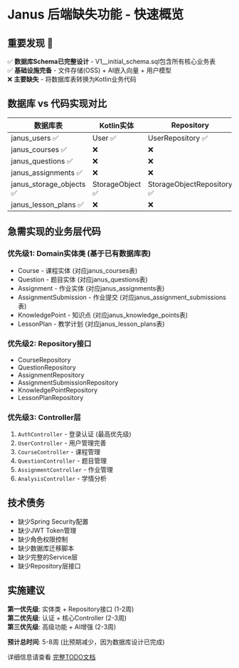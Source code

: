 # Janus 后端缺失功能 - 快速概览

## 重要发现 🎉
✅ **数据库Schema已完整设计** - V1__initial_schema.sql包含所有核心业务表  
✅ **基础设施完备** - 文件存储(OSS) + AI嵌入向量 + 用户模型  
❌ **主要缺失** - 将数据库表转换为Kotlin业务代码

## 数据库 vs 代码实现对比
| 数据库表 | Kotlin实体 | Repository | Service | Controller |
|---------|-----------|------------|---------|------------|
| janus_users ✅ | User ✅ | UserRepository ✅ | ❌ | ❌ |
| janus_courses ✅ | ❌ | ❌ | ❌ | ❌ |
| janus_questions ✅ | ❌ | ❌ | ❌ | ❌ |
| janus_assignments ✅ | ❌ | ❌ | ❌ | ❌ |
| janus_storage_objects ✅ | StorageObject ✅ | StorageObjectRepository ✅ | OssService ✅ | StorageController ✅ |
| janus_lesson_plans ✅ | ❌ | ❌ | ❌ | ❌ |

## 急需实现的业务层代码

### 优先级1: Domain实体类 (基于已有数据库表)
- Course - 课程实体 (对应janus_courses表)
- Question - 题目实体 (对应janus_questions表)  
- Assignment - 作业实体 (对应janus_assignments表)
- AssignmentSubmission - 作业提交 (对应janus_assignment_submissions表)
- KnowledgePoint - 知识点 (对应janus_knowledge_points表)
- LessonPlan - 教学计划 (对应janus_lesson_plans表)

### 优先级2: Repository接口
- CourseRepository
- QuestionRepository  
- AssignmentRepository
- AssignmentSubmissionRepository
- KnowledgePointRepository
- LessonPlanRepository

### 优先级3: Controller层
1. `AuthController` - 登录认证 (最高优先级)
2. `UserController` - 用户管理完善
3. `CourseController` - 课程管理  
4. `QuestionController` - 题目管理
5. `AssignmentController` - 作业管理
6. `AnalysisController` - 学情分析

## 技术债务
- 缺少Spring Security配置
- 缺少JWT Token管理
- 缺少角色权限控制
- 缺少数据库迁移脚本
- 缺少完整的Service层
- 缺少Repository层接口

## 实施建议
**第一优先级**: 实体类 + Repository接口 (1-2周)  
**第二优先级**: 认证 + 核心Controller (2-3周)  
**第三优先级**: 高级功能 + AI增强 (2-3周)

**预计总时间**: 5-8周 (比预期减少，因为数据库设计已完成)

详细信息请查看 [完整TODO文档](./TODO.md)